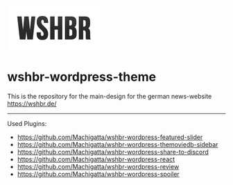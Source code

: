 ![wshbr-logo](/img/_logo.png?raw=true "wshbr-logo")

# wshbr-wordpress-theme
This is the repository for the main-design for the german news-website https://wshbr.de/

---
Used Plugins:
- https://github.com/Machigatta/wshbr-wordpress-featured-slider
- https://github.com/Machigatta/wshbr-wordpress-themoviedb-sidebar
- https://github.com/Machigatta/wshbr-wordpress-share-to-discord
- https://github.com/Machigatta/wshbr-wordpress-react
- https://github.com/Machigatta/wshbr-wordpress-review
- https://github.com/Machigatta/wshbr-wordpress-spoiler
